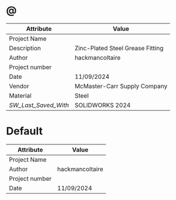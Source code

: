# @
| Attribute | Value |
| ---  | ---     |
| Project Name |  |
| Description | Zinc-Plated Steel Grease Fitting |
| Author | hackmancoltaire |
| Project number |  |
| Date | 11/09/2024 |
| Vendor | McMaster-Carr Supply Company |
| Material | Steel |
| _SW_Last_Saved_With_ | SOLIDWORKS 2024 |
# Default
| Attribute | Value |
| ---  | ---     |
| Project Name |  |
| Author | hackmancoltaire |
| Project number |  |
| Date | 11/09/2024 |
